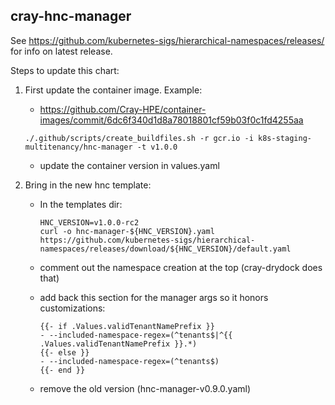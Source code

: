 cray-hnc-manager
-------

See <https://github.com/kubernetes-sigs/hierarchical-namespaces/releases/> for info on latest release.

Steps to update this chart:

1. First update the container image.  Example:
   * <https://github.com/Cray-HPE/container-images/commit/6dc6f340d1d8a78018801cf59b03f0c1fd4255aa>

   ```
   ./.github/scripts/create_buildfiles.sh -r gcr.io -i k8s-staging-multitenancy/hnc-manager -t v1.0.0
   ```

   * update the container version in values.yaml

1. Bring in the new hnc template:

   * In the templates dir:

     ```
     HNC_VERSION=v1.0.0-rc2
     curl -o hnc-manager-${HNC_VERSION}.yaml https://github.com/kubernetes-sigs/hierarchical-namespaces/releases/download/${HNC_VERSION}/default.yaml
     ```

   * comment out the namespace creation at the top (cray-drydock does that)
   * add back this section for the manager args so it honors customizations:

     ```
     {{- if .Values.validTenantNamePrefix }}
     - --included-namespace-regex=(^tenants$|^{{ .Values.validTenantNamePrefix }}.*)
     {{- else }}
     - --included-namespace-regex=(^tenants$)
     {{- end }}
     ```

   * remove the old version (hnc-manager-v0.9.0.yaml)
